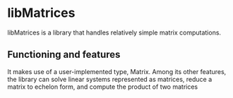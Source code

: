 # libMatrices
libMatrices is a library that handles relatively simple matrix computations.

## Functioning and features
It makes use of a user-implemented type, Matrix. 
Among its other features, the library can solve linear systems represented as matrices, reduce a matrix to echelon form, and compute the product of two matrices

